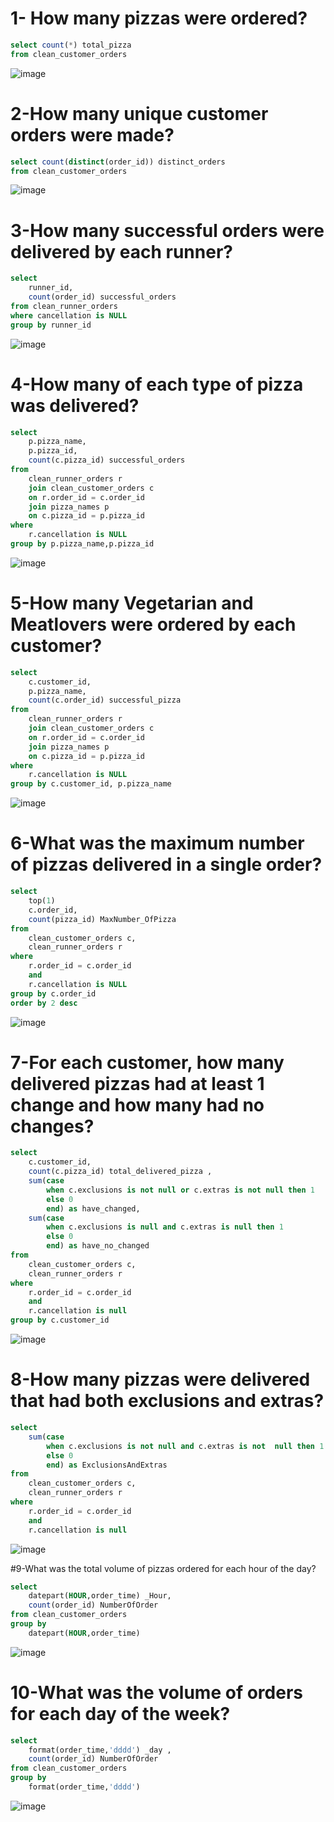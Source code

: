 # 1- How many pizzas were ordered?
```sql
select count(*) total_pizza
from clean_customer_orders
```
![image](https://user-images.githubusercontent.com/87584678/207748984-adf42071-810a-436e-929f-d9a3895db3d4.png)

# 2-How many unique customer orders were made?
```sql
select count(distinct(order_id)) distinct_orders
from clean_customer_orders 
```
![image](https://user-images.githubusercontent.com/87584678/207749029-4891ceca-de11-4607-8066-6b6e4814654a.png)

# 3-How many successful orders were delivered by each runner?
```sql
select 
	runner_id, 
	count(order_id) successful_orders
from clean_runner_orders
where cancellation is NULL
group by runner_id
```
![image](https://user-images.githubusercontent.com/87584678/207749061-8ad9a497-2ebb-4faa-8f5f-52b20fa4eae2.png)

# 4-How many of each type of pizza was delivered?
```sql
select 
	p.pizza_name, 
	p.pizza_id,
	count(c.pizza_id) successful_orders
from 
	clean_runner_orders r
	join clean_customer_orders c
	on r.order_id = c.order_id
	join pizza_names p
	on c.pizza_id = p.pizza_id
where 
	r.cancellation is NULL 
group by p.pizza_name,p.pizza_id
```
![image](https://user-images.githubusercontent.com/87584678/207761051-064a227d-649f-48c9-9e95-4a35c1ada2b5.png)


# 5-How many Vegetarian and Meatlovers were ordered by each customer?
```sql
select 
	c.customer_id,
	p.pizza_name,
	count(c.order_id) successful_pizza 
from 
	clean_runner_orders r
	join clean_customer_orders c
	on r.order_id = c.order_id
	join pizza_names p
	on c.pizza_id = p.pizza_id
where 
	r.cancellation is NULL 
group by c.customer_id, p.pizza_name
```
![image](https://user-images.githubusercontent.com/87584678/207761089-4d484383-7968-4cfc-b64b-f70645c59c73.png)


 # 6-What was the maximum number of pizzas delivered in a single order?
```sql
select
	top(1)
	c.order_id,
	count(pizza_id) MaxNumber_OfPizza
from 
	clean_customer_orders c,
	clean_runner_orders r
where 
	r.order_id = c.order_id
	and
	r.cancellation is NULL
group by c.order_id
order by 2 desc
```

![image](https://user-images.githubusercontent.com/87584678/207761138-2c37ae1c-4c7e-4ed4-9a83-8424356031e0.png)


# 7-For each customer, how many delivered pizzas had at least 1 change and how many had no changes?
```sql
select
	c.customer_id,
	count(c.pizza_id) total_delivered_pizza ,
	sum(case 
		when c.exclusions is not null or c.extras is not null then 1  
		else 0
		end) as have_changed,
	sum(case 
		when c.exclusions is null and c.extras is null then 1  
		else 0
		end) as have_no_changed
from 
	clean_customer_orders c,
	clean_runner_orders r
where 
	r.order_id = c.order_id
	and 
	r.cancellation is null
group by c.customer_id
```
![image](https://user-images.githubusercontent.com/87584678/207761195-8f328254-dfc0-4364-ad08-05f1606f4930.png)



# 8-How many pizzas were delivered that had both exclusions and extras?
```sql
select
	sum(case 
		when c.exclusions is not null and c.extras is not  null then 1  
		else 0
		end) as ExclusionsAndExtras
from 
	clean_customer_orders c,
	clean_runner_orders r
where 
	r.order_id = c.order_id
	and 
	r.cancellation is null
```
![image](https://user-images.githubusercontent.com/87584678/207761276-7293fdd7-afd9-4e85-84c7-f5a6a123e3b5.png)


#9-What was the total volume of pizzas ordered for each hour of the day?
```sql
select 
	datepart(HOUR,order_time) _Hour,
	count(order_id) NumberOfOrder
from clean_customer_orders
group by 
	datepart(HOUR,order_time)
```
![image](https://user-images.githubusercontent.com/87584678/207761310-f6f209dc-2da0-44b6-8289-f43ff99afd90.png)


# 10-What was the volume of orders for each day of the week?
```sql
select 
	format(order_time,'dddd') _day ,
	count(order_id) NumberOfOrder
from clean_customer_orders
group by 
	format(order_time,'dddd') 
```
![image](https://user-images.githubusercontent.com/87584678/207761357-76beac54-e08c-4166-830c-192fbeb4adbf.png)

